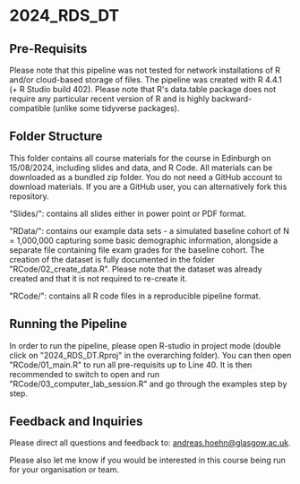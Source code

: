 # 2024_RDS_DT
 

## Pre-Requisits

Please note that this pipeline was not tested for network installations of R and/or cloud-based storage of files. 
The pipeline was created with R 4.4.1 (+ R Studio build 402). Please note that R's data.table package does not require 
any particular recent version of R and is highly backward-compatible (unlike some tidyverse packages).


## Folder Structure

This folder contains all course materials for the course in Edinburgh on 15/08/2024, including slides and data, and R Code. 
All materials can be downloaded as a bundled zip folder. You do not need a GitHub account to download materials. If you are 
a GitHub user, you can alternatively fork this repository.

"Slides/": contains all slides either in power point or PDF format.

"RData/": contains our example data sets - a simulated baseline cohort of N = 1,000,000 capturing some basic demographic 
information, alongside a separate file containing file exam grades for the baseline cohort. The creation of the dataset is 
fully documented in the folder "RCode/02_create_data.R". Please note that the dataset was already created and that it is not 
required to re-create it.

"RCode/": contains all R code files in a reproducible pipeline format. 


## Running the Pipeline 

In order to run the pipeline, please open R-studio in project mode (double click on "2024_RDS_DT.Rproj" in the overarching folder). 
You can then open "RCode/01_main.R" to run all pre-requisits up to Line 40. It is then recommended to switch to open and run 
"RCode/03_computer_lab_session.R" and go through the examples step by step. 


## Feedback and Inquiries 

Please direct all questions and feedback to: andreas.hoehn@glasgow.ac.uk.

Please also let me know if you would be interested in this course being run for your organisation or team.